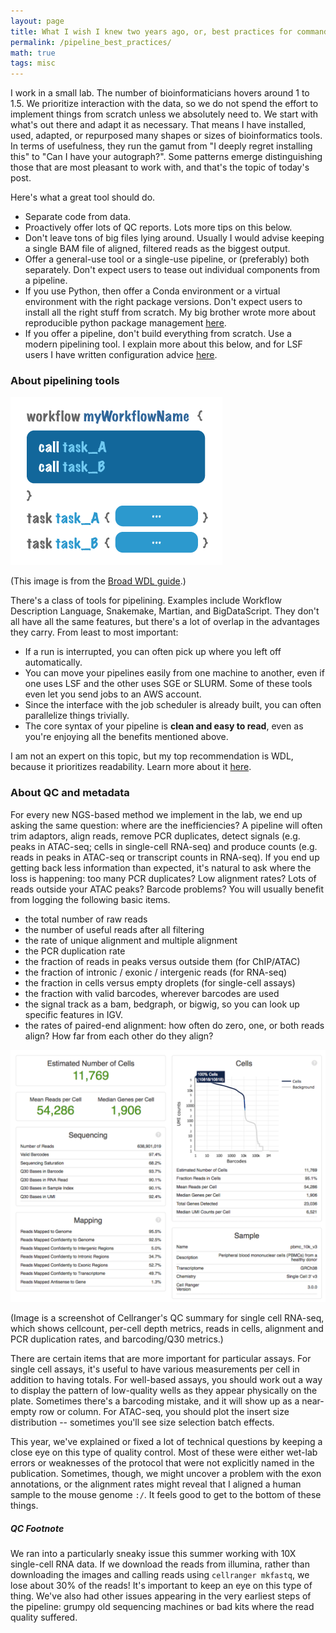 ```yaml
---
layout: page
title: What I wish I knew two years ago, or, best practices for command-line tools in bioinformatics 
permalink: /pipeline_best_practices/
math: true
tags: misc
---
```


I work in a small lab. The number of bioinformaticians hovers around 1 to 1.5. We prioritize interaction with the data, so we do not spend the effort to implement things from scratch unless we absolutely need to. We start with what's out there and adapt it as necessary. That means I have installed, used, adapted, or repurposed many shapes or sizes of bioinformatics tools. In terms of usefulness, they run the gamut from "I deeply regret installing this" to "Can I have your autograph?". Some patterns emerge distinguishing those that are most pleasant to work with, and that's the topic of today's post.

Here's what a great tool should do. 

- Separate code from data.  
- Proactively offer lots of QC reports. Lots more tips on this below.
- Don't leave tons of big files lying around. Usually I would advise keeping a single BAM file of aligned, filtered reads as the biggest output.
- Offer a general-use tool or a single-use pipeline, or (preferably) both separately. Don't expect users to tease out individual components from a pipeline.
- If you use Python, then offer a Conda environment or a virtual environment with the right package versions. Don't expect users to install all the right stuff from scratch. My big brother wrote more about reproducible python package management [here](https://medium.com/knerd/best-practices-for-python-dependency-management-cc8d1913db82).
- If you offer a pipeline, don't build everything from scratch. Use a modern pipelining tool. I explain more about this below, and for LSF users I have written configuration advice [here](https://ekernf01.github.io/pipeline_lsf/).


### About pipelining tools

![WDL syntax](/images/pipeline_WDL-workflow.png)

(This image is from the [Broad WDL guide](https://software.broadinstitute.org/wdl/documentation/structure).)

There's a class of tools for pipelining. Examples include Workflow Description Language,  Snakemake, Martian, and BigDataScript. They don't all have all the same features, but there's a lot of overlap in the advantages they carry. From least to most important:

- If a run is interrupted, you can often pick up where you left off automatically. 
- You can move your pipelines easily from one machine to another, even if one uses LSF and the other uses SGE or SLURM. Some of these tools even let you send jobs to an AWS account.
- Since the interface with the job scheduler is already built, you can often parallelize things trivially.
- The core syntax of your pipeline is **clean and easy to read**, even as you're enjoying all the benefits mentioned above. 

I am not an expert on this topic, but my top recommendation is WDL, because it prioritizes readability. Learn more about it [here](https://software.broadinstitute.org/wdl/documentation/quickstart). 

### About QC and metadata

For every new NGS-based method we implement in the lab, we end up asking the same question: where are the inefficiencies? A pipeline will often trim adaptors, align reads, remove PCR duplicates, detect signals (e.g. peaks in ATAC-seq; cells in single-cell RNA-seq) and produce counts (e.g. reads in peaks in ATAC-seq or transcript counts in RNA-seq). If you end up getting back less information than expected, it's natural to ask where the loss is happening: too many PCR duplicates? Low alignment rates? Lots of reads outside your ATAC peaks? Barcode problems? You will usually benefit from logging the following basic items. 

- the total number of raw reads
- the number of useful reads after all filtering
- the rate of unique alignment and multiple alignment
- the PCR duplication rate 
- the fraction of reads in peaks versus outside them (for ChIP/ATAC)
- the fraction of intronic / exonic / intergenic reads (for RNA-seq)
- the fraction in cells versus empty droplets (for single-cell assays)
- the fraction with valid barcodes, wherever barcodes are used
- the signal track as a bam, bedgraph, or bigwig, so you can look up specific features in IGV. 
- the rates of paired-end alignment: how often do zero, one, or both reads align? How far from each other do they align? 

![Cellranger's QC display](/images/pipeline_10x_qc_screenshot_clipped.png)

(Image is a screenshot of Cellranger's QC summary for single cell RNA-seq, which shows cellcount, per-cell depth metrics, reads in cells, alignment and PCR duplication rates, and barcoding/Q30 metrics.)
 
There are certain items that are more important for particular assays. For single cell assays, it's useful to have various measurements per cell in addition to having totals. For well-based assays, you should work out a way to display the pattern of low-quality wells as they appear physically on the plate. Sometimes there's a barcoding mistake, and it will show up as a near-empty row or column. For ATAC-seq, you should plot the insert size distribution -- sometimes you'll see size selection batch effects.

This year, we've explained or fixed a lot of technical questions by keeping a close eye on this type of quality control. Most of these were either wet-lab errors or weaknesses of the protocol that were not explicitly named in the publication. Sometimes, though, we might uncover a problem with the exon annotations, or the alignment rates might reveal that I aligned a human sample to the mouse genome `:/`. It feels good to get to the bottom of these things.

##### QC Footnote

We ran into a particularly sneaky issue this summer working with 10X single-cell RNA data. If we download the reads from illumina, rather than downloading the images and calling reads using `cellranger mkfastq`, we lose about 30% of the reads! It's important to keep an eye on this type of thing. We've also had other issues appearing in the very earliest steps of the pipeline: grumpy old sequencing machines or bad kits where the read quality suffered.
